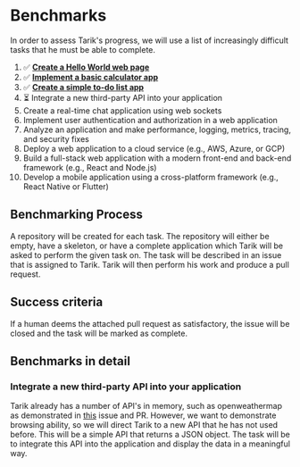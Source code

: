 # Benchmarks

In order to assess Tarik's progress, we will use a list of increasingly difficult tasks that he must be able to complete.

1. ✅ [**Create a Hello World web page**](https://github.com/tarik-tasktopr/hello-world/issues/1)
1. ✅ [**Implement a basic calculator app**](https://github.com/tarik-tasktopr/calculator/issues/1)
1. ✅ [**Create a simple to-do list app**](https://github.com/tarik-tasktopr/to-do-list/issues/1)
1. ⏳ Integrate a new third-party API into your application
1. Create a real-time chat application using web sockets
1. Implement user authentication and authorization in a web application
1. Analyze an application and make performance, logging, metrics, tracing, and security fixes
1. Deploy a web application to a cloud service (e.g., AWS, Azure, or GCP)
1. Build a full-stack web application with a modern front-end and back-end framework (e.g., React and Node.js)
1. Develop a mobile application using a cross-platform framework (e.g., React Native or Flutter)

## Benchmarking Process

A repository will be created for each task. The repository will either be empty, have a skeleton, or have a complete application which Tarik will be asked to perform the given task on. The task will be described in an issue that is assigned to Tarik. Tarik will then perform his work and produce a pull request.

## Success criteria

If a human deems the attached pull request as satisfactory, the issue will be closed and the task will be marked as complete.

## Benchmarks in detail

### Integrate a new third-party API into your application

Tarik already has a number of API's in memory, such as openweathermap as demonstrated in [this](https://github.com/tarik-tasktopr/weather-report/issues/1) issue and PR. However, we want to demonstrate browsing ability, so we will direct Tarik to a new API that he has not used before. This will be a simple API that returns a JSON object. The task will be to integrate this API into the application and display the data in a meaningful way.
